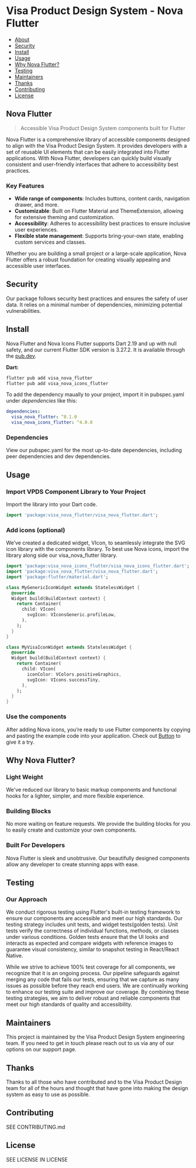 <!--
 * © 2025 Visa.
 *
 * Licensed under the Apache License, Version 2.0 (the "License");
 * you may not use this file except in compliance with the License.
 * You may obtain a copy of the License at
 * http://www.apache.org/licenses/LICENSE-2.0
 * Unless required by applicable law or agreed to in writing, software distributed under the License is distributed on an "AS IS" BASIS, WITHOUT WARRANTIES OR CONDITIONS OF ANY KIND, either express or implied.  See the License for the specific language governing permissions and
 * limitations under the License.
 *
 -->

# Visa Product Design System - Nova Flutter

- [About](#about)
- [Security](#security)
- [Install](#install)
- [Usage](#usage)
- [Why Nova Flutter?](#why-nova-flutter)
- [Testing](#testing)
- [Maintainers](#maintainers)
- [Thanks](#thanks)
- [Contributing](#contributing)
- [License](#license)

## <a name="about"></a>Nova Flutter

> Accessible Visa Product Design System components built for Flutter

Nova Flutter is a comprehensive library of accessible components designed to align with the Visa Product Design System. It provides developers with a set of reusable UI elements that can be easily integrated into Flutter applications. With Nova Flutter, developers can quickly build visually consistent and user-friendly interfaces that adhere to accessibility best practices.

### Key Features

- **Wide range of components**: Includes buttons, content cards, navigation drawer, and more.
- **Customizable**: Built on Flutter Material and ThemeExtension, allowing for extensive theming and customization.
- **Accessibility**: Adheres to accessibility best practices to ensure inclusive user experiences.
- **Flexible state management**: Supports bring-your-own state, enabling custom services and classes.

Whether you are building a small project or a large-scale application, Nova Flutter offers a robust foundation for creating visually appealing and accessible user interfaces.

## <a name="security"></a>Security

Our package follows security best practices and ensures the safety of user data. It relies on a minimal number of dependencies, minimizing potential vulnerabilities.

## <a name="install"></a>Install

Nova Flutter and Nova Icons Flutter supports Dart 2.19 and up with null safety, and our current Flutter SDK version is 3.27.2. It is available through the [pub.dev](https://pub.dev/).

**Dart:**

```sh
flutter pub add visa_nova_flutter
flutter pub add visa_nova_icons_flutter
```

To add the dependency maually to your project, import it in pubspec.yaml under _dependencies_ like this:

```yaml
dependencies:
  visa_nova_flutter: ^8.1.0
  visa_nova_icons_flutter: ^4.0.0
```

### Dependencies

View our pubspec.yaml for the most up-to-date dependencies, including peer dependencies and dev dependencies.

## <a name="usage"></a>Usage

### Import VPDS Component Library to Your Project

Import the library into your Dart code.

```Dart
import 'package:visa_nova_flutter/visa_nova_flutter.dart';
```

### Add icons (optional)

We’ve created a dedicated widget, VIcon, to seamlessly integrate the SVG icon library with the components library. To best use Nova icons, import the library along side our visa_nova_flutter library.

```Dart
import 'package:visa_nova_icons_flutter/visa_nova_icons_flutter.dart';
import 'package:visa_nova_flutter/visa_nova_flutter.dart';
import 'package:flutter/material.dart';

class MyGenericIconWidget extends StatelessWidget {
  @override
  Widget build(BuildContext context) {
    return Container(
      child: VIcon(
        svgIcon: VIconsGeneric.profileLow,
      ),
    );
  }
}

class MyVisaIconWidget extends StatelessWidget {
  @override
  Widget build(BuildContext context) {
    return Container(
      child: VIcon(
        iconColor: VColors.positiveGraphics,
        svgIcon: VIcons.successTiny,
      ),
    );
  }
}
```

### Use the components

After adding Nova icons, you’re ready to use Flutter components by copying and pasting the example code into your application. Check out [Button](https://productdesignsystem.visa.com/version/development-public/components/button?code_library=flutter&version=8.1.0) to give it a try.

## <a name="why-nova-flutter"></a>Why Nova Flutter?

### Light Weight

We've reduced our library to basic markup components and functional hooks for a lighter, simpler, and more flexible experience.

### Building Blocks

No more waiting on feature requests. We provide the building blocks for you to easily create and customize your own components.

### Built For Developers

Nova Flutter is sleek and unobtrusive. Our beautifully designed components allow any developer to create stunning apps with ease.

## <a name="testing"></a>Testing

### Our Approach

We conduct rigorous testing using Flutter's built-in testing framework to ensure our components are accessible and meet our high standards. Our testing strategy includes unit tests, and widget tests(golden tests). Unit tests verify the correctness of individual functions, methods, or classes under various conditions. Golden tests ensure that the UI looks and interacts as expected and compare widgets with reference images to guarantee visual consistency, similar to snapshot testing in React/React Native.

While we strive to achieve 100% test coverage for all components, we recognize that it is an ongoing process. Our pipeline safeguards against merging any code that fails our tests, ensuring that we capture as many issues as possible before they reach end users. We are continually working to enhance our testing suite and improve our coverage. By combining these testing strategies, we aim to deliver robust and reliable components that meet our high standards of quality and accessibility.

## <a name="maintainers"></a>Maintainers

This project is maintained by the Visa Product Design System engineering team. If you need to get in touch please reach out to us via any of our options on our support page.

## <a name="thanks"></a>Thanks

Thanks to all those who have contributed and to the Visa Product Design team for all of the hours and thought that have gone into making the design system as easy to use as possible.

## <a name="contributing"></a>Contributing

SEE CONTRIBUTING.md

## <a name="license"></a>License

SEE LICENSE IN LICENSE
